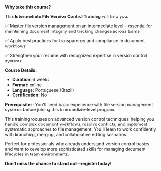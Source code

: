 **Why take this course?**

This **Intermediate File Version Control Training** will help you:

✅ Master file version management on an intermediate level - essential for maintaining document integrity and tracking changes across teams

✅ Apply best practices for transparency and compliance in document workflows

✅ Strengthen your resume with recognized expertise in version control systems

**Course Details:**
- **Duration:** 6 weeks
- **Format:** online
- **Language:** Portuguese (Brazil)
- **Certification:** No

**Prerequisites:**
You'll need basic experience with file version management systems before joining this intermediate-level program.

This training focuses on advanced version control techniques, helping you handle complex document workflows, resolve conflicts, and implement systematic approaches to file management. You'll learn to work confidently with branching, merging, and collaborative editing scenarios.

Perfect for professionals who already understand version control basics and want to develop more sophisticated skills for managing document lifecycles in team environments.

**Don't miss the chance to stand out—register today!**